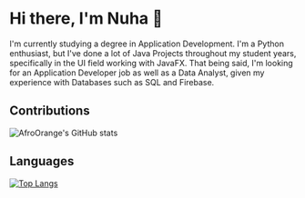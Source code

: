 # Hi there, I'm Nuha 👋


I'm currently studying a degree in Application Development. I'm a Python enthusiast, but I've done a lot of Java Projects throughout my student years, specifically in the UI field working with JavaFX.
That being said, I'm looking for an Application Developer job as well as a Data Analyst, given my experience with Databases such as SQL and Firebase.

## Contributions
![AfroOrange's GitHub stats](https://github-readme-stats.vercel.app/api?username=AfroOrange&show_icons=true&theme=transparent) 


## Languages 

[![Top Langs](https://github-readme-stats.vercel.app/api/top-langs/?username=AfroOrange&layout=pie)](https://github.com/AfroOrange/github-readme-stats)

